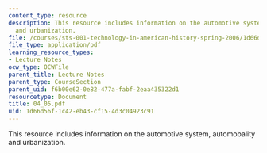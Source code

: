 ```yaml
---
content_type: resource
description: This resource includes information on the automotive system, automobality
  and urbanization.
file: /courses/sts-001-technology-in-american-history-spring-2006/1d66d56f1c42eb43cf154d3c04923c91_04_05.pdf
file_type: application/pdf
learning_resource_types:
- Lecture Notes
ocw_type: OCWFile
parent_title: Lecture Notes
parent_type: CourseSection
parent_uid: f6b00e62-0e82-477a-fabf-2eaa435322d1
resourcetype: Document
title: 04_05.pdf
uid: 1d66d56f-1c42-eb43-cf15-4d3c04923c91
---
```

This resource includes information on the automotive system, automobality and urbanization.